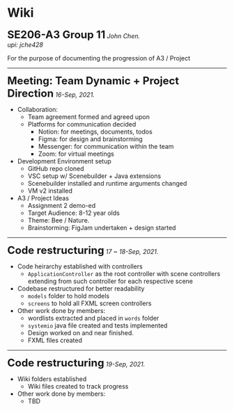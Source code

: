 # Wiki
**<font size="5">SE206-A3 Group 11</font>**
*John Chen.</br>upi: jche428*

For the purpose of documenting the progression of A3 / Project
- - - -
**<font size="5">Meeting: Team Dynamic + Project Direction</font>**
*16-Sep, 2021.*

* Collaboration:
  * Team agreement formed and agreed upon
  * Platforms for communication decided
    * Notion: for meetings, documents, todos
    * Figma: for design and brainstorming
    * Messenger: for communication within the team
    * Zoom: for virtual meetings
* Development Environment setup
  * GitHub repo cloned
  * VSC setup w/ Scenebuilder + Java extensions
  * Scenebuilder installed and runtime arguments changed
  * VM v2 installed
* A3 / Project Ideas
  * Assignment 2 demo-ed
  * Target Audience: 8-12 year olds
  * Theme: Bee / Nature.
  * Brainstorming: FigJam undertaken + design started

- - - -
**<font size="5">Code restructuring</font>**
*17 ~ 18-Sep, 2021.*
* Code heirarchy established with controllers
  * `ApplicationController` as the root controller with scene controllers extending from such controller for each respective scene
* Codebase restructured for better readability
  * `models` folder to hold models
  * `screens` to hold all FXML screen controllers
* Other work done by members:
  * wordlists extracted and placed in `words` folder
  * `systemio` java file created and tests implemented
  * Design worked on and near finished.
  * FXML files created
- - - -
**<font size="5">Code restructuring</font>**
*19-Sep, 2021.*
* Wiki folders established
  * Wiki files created to track progress
* Other work done by members:
  * TBD